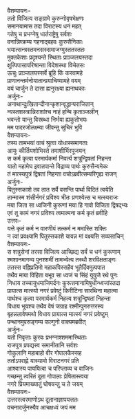 वैशम्पायनः-   
ततो विजित्य सङ्ग्रामे कुरुन्गोवृषभेक्षणः  
समानयामास तदा विराटस्य धनं महत्  
गतेषु च प्रभग्नेषु धार्तराष्ट्रेषु सर्वशः  
वनान्निष्क्रम्य गहनाद्बहवः कुरुसैनिकाः  
भयात्सन्त्रस्तमनसस्समाजग्मुस्ततस्ततः  
मुक्तकेशाः प्रदृश्यन्ते स्थिताः प्राञ्जलयस्तदा  
क्षुत्पिपासापरिश्रान्ता विदेशस्था विचेतसः  
ऊचुः प्राञ्जलयस्सर्वे ब्रूहि किं करवामहे  
प्राणानन्तर्मनोयातान्प्रयाचिष्यामहे वयम्  
वयं चार्जुन ते दासा ह्यनुरक्ष्या ह्यनाथकाः  
अर्जुनः-   
अनाथान्दुःखितान्दीनान्कृशान्वृद्धान्पराजितान्  
न्यस्तशस्त्रान्निराशांश्च नाहं हन्मि कृताञ्जलीन्  
भवन्तो यान्तु विस्रब्धा निर्भया ह्यकुतोभयः  
मम पादरजोलक्ष्म्या जीवन्तु सुचिरं भुवि  
वैशम्पायनः-  
तस्य तामभयां वाचं श्रुत्वा योधास्समागताः  
आयुः कीर्तियशोभिस्ते तमाशीर्भिरपूजयन्  
स कर्म कृत्वा परमार्यकर्मा निवर्त्य शत्रून्द्विषतां निहन्ता  
यातो महामेघ इवातपान्ते विद्राव्य पार्थः कुरुसैन्यमेकः  
तं मात्स्यपुत्रं द्विषतां निहन्ता वचोऽब्रवीत्सम्परिगृह्य राजन्  
अर्जुनः-  
पितुस्सकाशे तव तात सर्वे वसन्ति पार्था विदितं त्वयेति  
तान्मास्म शंसीर्नगरं प्रविश्य भीतः प्रणश्येत्स च मत्स्यराजः  
मया जिता सा ध्वजिनी कुरूणां मया हि गावो विजिता द्विषद्भ्यः  
एवं तु कामं नगरं प्रविश्य त्वमात्मना कर्म कृतं ब्रवीहि  
उत्तरः-   
यत्ते कृतं कर्म न वारणीयं तत्कर्म  न ममास्ति शक्तिः  
न त्वां प्रवक्ष्यामि पितुस्सकाशे यावन्न मां वक्ष्यसि सव्यसाचिन्  
वैशम्पायनः-   
स शत्रुसेनां तरसा विजित्य आच्छिद्य सर्वं च धनं कुरूणाम्  
श्मशानमागम्य पुनश्शमीं तामभ्येत्य तस्थौ शरविक्षताङ्गः  
ततस्स वह्निप्रतिमो महाकपिस्सहैव भूतैर्दिवमुत्पपात  
तथैव माया विहिता बभूव सा ध्वजं च सिंहं युयुजे रथे पुनः  
निधाय तच्चायुधमाजिमर्दनः कुरूत्तमानामिषुधीन्ध्वजांस्तदा  
प्रायात्स मात्स्यो नगरं प्रवेष्टुं किरीटिना सारथिना महात्मा  
पार्थश्च कृत्वा परमार्यकर्म निहत्य शत्रून्द्विषतां निहन्ता  
विधाय भूयश्च तथैव वेषं जग्राह रश्मीन्पुनरुत्तरस्य  
बृहन्नलावेषमथो विधाय प्रायात्स मात्स्यं नगरं प्रवेष्टुम्  
पन्थानमुपसङ्गम्य फल्गुनो वाक्यमब्रवीत्  
अर्जुनः-   
यतो निवृत्ताः कुरवः प्रभग्नाश्शममास्थिताः  
राजपुत्र प्रपद्यस्व समानीतानि सर्वशः  
गोकुलानि महाबाहो वीर गोपालकैस्सह  
ततोऽपराह्णे यास्यामो विराटनगरं प्रति  
आश्वास्य पाययित्वा च परिप्लाव्य च वाजिनः  
गच्छन्तु त्वरितं दूता गोपालाः प्रेषितास्त्वया  
नगरे प्रियमाख्यातुं घोषयन्तु च ते जयम्  
वैशम्पायनः-  
उत्तरस्त्वरमाणोऽथ दूतानाज्ञापयत्ततः  
वचनादर्जुनस्यैव आचक्षध्वं जयं मम  
